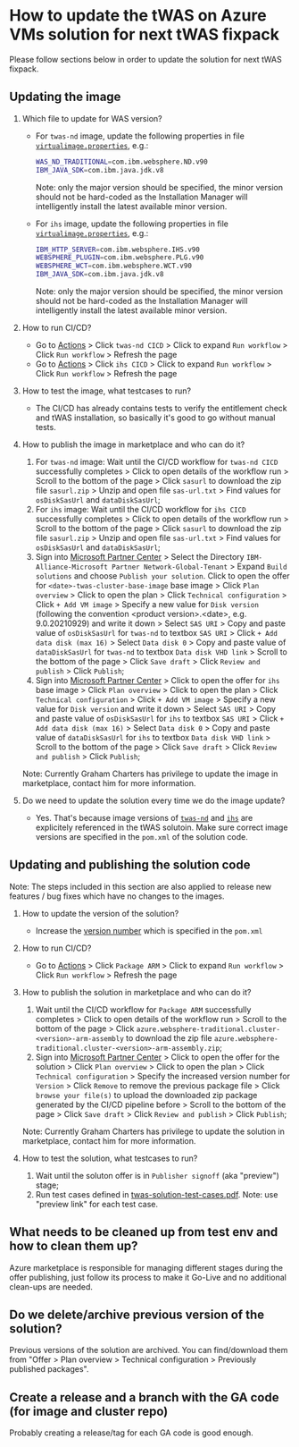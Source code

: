 # How to update the tWAS on Azure VMs solution for next tWAS fixpack

Please follow sections below in order to update the solution for next tWAS fixpack.

## Updating the image

1. Which file to update for WAS version?
   * For `twas-nd` image, update the following properties in file [`virtualimage.properties`](https://github.com/WASdev/azure.websphere-traditional.image/blob/master/twas-nd/src/main/scripts/virtualimage.properties#L14-L15), e.g.:

     ```bash
     WAS_ND_TRADITIONAL=com.ibm.websphere.ND.v90
     IBM_JAVA_SDK=com.ibm.java.jdk.v8
     ```

     Note: only the major version should be specified, the minor version should not be hard-coded as the Installation Manager will intelligently install the latest available minor version.

   * For `ihs` image, update the following properties in file [`virtualimage.properties`](https://github.com/WASdev/azure.websphere-traditional.image/blob/master/ihs/src/main/scripts/virtualimage.properties#L22-L25), e.g.:

     ```bash
     IBM_HTTP_SERVER=com.ibm.websphere.IHS.v90
     WEBSPHERE_PLUGIN=com.ibm.websphere.PLG.v90
     WEBSPHERE_WCT=com.ibm.websphere.WCT.v90
     IBM_JAVA_SDK=com.ibm.java.jdk.v8
     ```

     Note: only the major version should be specified, the minor version should not be hard-coded as the Installation Manager will intelligently install the latest available minor version.

1. How to run CI/CD?
   * Go to [Actions](https://github.com/WASdev/azure.websphere-traditional.image/actions) > Click `twas-nd CICD` > Click to expand `Run workflow` > Click `Run workflow` > Refresh the page
   * Go to [Actions](https://github.com/WASdev/azure.websphere-traditional.image/actions) > Click `ihs CICD` > Click to expand `Run workflow` > Click `Run workflow` > Refresh the page

1. How to test the image, what testcases to run?
   * The CI/CD has already contains tests to verify the entitlement check and tWAS installation, so basically it's good to go without manual tests.

1. How to publish the image in marketplace and who can do it?
   1. For `twas-nd` image: Wait until the CI/CD workflow for `twas-nd CICD` successfully completes > Click to open details of the workflow run > Scroll to the bottom of the page > Click `sasurl` to download the zip file `sasurl.zip` > Unzip and open file `sas-url.txt` > Find values for `osDiskSasUrl` and `dataDiskSasUrl`;
   1. For `ihs` image: Wait until the CI/CD workflow for `ihs CICD` successfully completes > Click to open details of the workflow run > Scroll to the bottom of the page > Click `sasurl` to download the zip file `sasurl.zip` > Unzip and open file `sas-url.txt` > Find values for `osDiskSasUrl` and `dataDiskSasUrl`;
   1. Sign into [Microsoft Partner Center](https://partner.microsoft.com/dashboard/commercial-marketplace/overview) > Select the Directory `IBM-Alliance-Microsoft Partner Network-Global-Tenant` > Expand `Build solutions` and choose `Publish your solution`.  Click to open the offer for `<date>-twas-cluster-base-image` base image > Click `Plan overview` > Click to open the plan > Click `Technical configuration` > Click `+ Add VM image` > Specify a new value for `Disk version` (following the convention \<product version\>.\<date\>, e.g. 9.0.20210929) and write it down > Select `SAS URI` > Copy and paste value of `osDiskSasUrl` for `twas-nd` to textbox `SAS URI` > Click `+ Add data disk (max 16)` > Select `Data disk 0` > Copy and paste value of `dataDiskSasUrl` for `twas-nd` to textbox `Data disk VHD link` > Scroll to the bottom of the page > Click `Save draft` > Click `Review and publish` > Click `Publish`;
   1. Sign into [Microsoft Partner Center](https://partner.microsoft.com/dashboard/commercial-marketplace/overview) > Click to open the offer for `ihs` base image > Click `Plan overview` > Click to open the plan > Click `Technical configuration` > Click `+ Add VM image` > Specify a new value for `Disk version` and write it down > Select `SAS URI` > Copy and paste value of `osDiskSasUrl` for `ihs` to textbox `SAS URI` > Click `+ Add data disk (max 16)` > Select `Data disk 0` > Copy and paste value of `dataDiskSasUrl` for `ihs` to textbox `Data disk VHD link` > Scroll to the bottom of the page > Click `Save draft` > Click `Review and publish` > Click `Publish`;

   Note: Currently Graham Charters has privilege to update the image in marketplace, contact him for more information.

1. Do we need to update the solution every time we do the image update?
   * Yes. That's because image versions of [`twas-nd`](https://github.com/WASdev/azure.websphere-traditional.cluster/blob/master/pom.xml#L51) and [`ihs`](https://github.com/WASdev/azure.websphere-traditional.cluster/blob/master/pom.xml#L57) are explicitely referenced in the tWAS solutoin. Make sure correct image versions are specified in the `pom.xml` of the solution code.

## Updating and publishing the solution code

Note: The steps included in this section are also applied to release new features / bug fixes which have no changes to the images.

1. How to update the version of the solution?
   * Increase the [version number](https://github.com/WASdev/azure.websphere-traditional.cluster/blob/master/pom.xml#L23) which is specified in the `pom.xml`

1. How to run CI/CD?
   * Go to [Actions](https://github.com/WASdev/azure.websphere-traditional.cluster/actions) > Click `Package ARM` > Click to expand `Run workflow` > Click `Run workflow` > Refresh the page

1. How to publish the solution in marketplace and who can do it?
   1. Wait until the CI/CD workflow for `Package ARM` successfully completes > Click to open details of the workflow run > Scroll to the bottom of the page > Click `azure.websphere-traditional.cluster-<version>-arm-assembly` to download the zip file `azure.websphere-traditional.cluster-<version>-arm-assembly.zip`;
   1. Sign into [Microsoft Partner Center](https://partner.microsoft.com/dashboard/commercial-marketplace/overview) > Click to open the offer for the solution > Click `Plan overview` > Click to open the plan > Click `Technical configuration` > Specify the increased version number for `Version` > Click `Remove` to remove the previous package file > Click `browse your file(s)` to upload the downloaded zip package generated by the CI/CD pipeline before > Scroll to the bottom of the page > Click `Save draft` > Click `Review and publish` > Click `Publish`;

   Note: Currently Graham Charters has privilege to update the solution in marketplace, contact him for more information.

1. How to test the solution, what testcases to run?
   1. Wait until the soluton offer is in `Publisher signoff` (aka "preview") stage;
   1. Run test cases defined in [twas-solution-test-cases.pdf](twas-solution-test-cases.pdf). Note: use "preview link" for each test case.

## What needs to be cleaned up from test env and how to clean them up?

Azure marketplace is responsible for managing different stages during the offer publishing, just follow its process to make it Go-Live and no additional clean-ups are needed.

## Do we delete/archive previous version of the solution?

Previous versions of the solution are archived. You can find/download them from "Offer > Plan overview > Technical configuration > Previously published packages".

## Create a release and a branch with the GA code (for image and cluster repo)

Probably creating a release/tag for each GA code is good enough.
